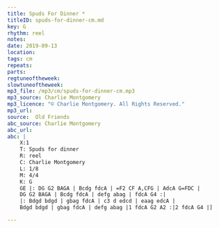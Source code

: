 ```yaml
---
title: Spuds For Dinner *
titleID: spuds-for-dinner-cm.md
key: G
rhythm: reel
notes:
date: 2019-09-13
location:
tags: cm
repeats:
parts:
regtuneoftheweek:
slowtuneoftheweek:
mp3_file: /mp3/cm/spuds-for-dinner-cm.mp3
mp3_source: Charlie Montgomery
mp3_licence: "© Charlie Montgomery. All Rights Reserved."
mp3_url:
source:  Old Friends
abc_source: Charlie Montgomery
abc_url:
abc: |
    X:1
    T: Spuds for dinner
    R: reel
    C: Charlie Montgomery
    L: 1/8
    M: 4/4
    K: G
    GE |: DG G2 BAGA | Bcdg fdcA | =F2 CF A,CFG | AdcA G=FDC |
    DG G2 BAGA | Bcdg fdcA | defg abag | fdcA G4 :|
    |: Bdgd bdgd | gbag fdcA | c3 d edcd | eaag edcA |
    Bdgd bdgd | gbag fdcA | defg abag |1 fdcA G2 A2 :|2 fdcA G4 |]

---
```

